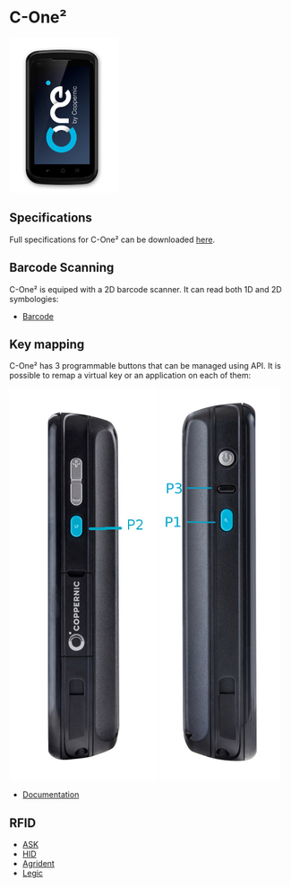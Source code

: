 C-One²
======

![](_images/cone_front_01.jpeg)

Specifications
--------------

Full specifications for C-One² can be downloaded [here](https://www.coppernic.fr/en/documentations/).

Barcode Scanning
----------------

C-One² is equiped with a 2D barcode scanner. It can read both 1D and 2D symbologies:

- [Barcode](barcode/manager.md)

Key mapping
-----------

C-One² has 3 programmable buttons that can be managed using API. It is possible to remap a virtual key or an application on each of them:

![](_images/cone_side_01.jpg) ![](_images/cone_side_02.jpg)

- [Documentation](core/mapping.md)

RFID
----

- [ASK](products/ask.md)
- [HID](products/hid.md)
- [Agrident](products/agrident.md)
- [Legic](products/legic.md)
